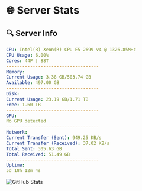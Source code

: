 # 🌐 Server Stats
## 🔍 Server Info
```yaml
CPU: Intel(R) Xeon(R) CPU E5-2699 v4 @ 1326.85MHz
CPU Usage: 6.00%
Cores: 44P | 88T
-----------------------------------
Memory:
Current Usage: 3.38 GB/503.74 GB
Available: 497.00 GB
-----------------------------------
Disk:
Current Usage: 23.19 GB/1.71 TB
Free: 1.60 TB
-----------------------------------
GPU:
No GPU detected
-----------------------------------
Network:
Current Transfer (Sent): 949.25 KB/s
Current Transfer (Received): 37.02 KB/s
Total Sent: 305.63 GB
Total Received: 51.49 GB
-----------------------------------
Uptime:
5d 18h 12m 4s
```
![GitHub Stats](https://img.shields.io/badge/Updated-2025-04-25_11:20:52-blue)